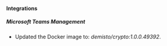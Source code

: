 #### Integrations
##### Microsoft Teams Management
- Updated the Docker image to: *demisto/crypto:1.0.0.49392*.
